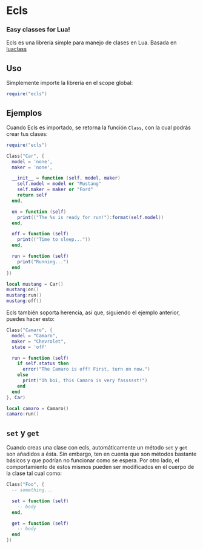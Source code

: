 # Ecls
### Easy classes for Lua!

Ecls es una librería simple para manejo de clases en Lua. Basada en [luaclass](https://github.com/benglard/luaclass)

## Uso

Simplemente importe la librería en el scope global:

```lua
require("ecls")
```

## Ejemplos

Cuando Ecls es importado, se retorna la función `Class`, con la cual podrás crear tus clases:

```lua
require("ecls")

Class("Car", {
  model = 'none',
  maker = 'none',

  __init__ = function (self, model, maker)
    self.model = model or "Mustang"
    self.maker = maker or "Ford"
    return self
  end,

  on = function (self)
    print(("The %s is ready for run!"):format(self.model))
  end,

  off = function (self)
    print(("Time to sleep..."))
  end,

  run = function (self)
    print("Running...")
  end
})

local mustang = Car()
mustang:on()
mustang:run()
mustang:off()
```

Ecls también soporta herencia, así que, siguiendo el ejemplo anterior, puedes hacer esto:

```lua
Class("Camaro", {
  model = "Camaro",
  maker = "Chevrolet",
  state = 'off'

  run = function (self)
    if self.status then
      error("The Camaro is off! First, turn on now.")
    else
      print("Oh boi, this Camaro is very fassssst!")
    end
  end
}, Car)

local camaro = Camaro()
camaro:run()
```

## `set` y `get`

Cuando creas una clase con ecls, automáticamente un método `set` y `get` son añadidos a ésta.
Sin embargo, ten en cuenta que son métodos bastante básicos y que podrían no funcionar como
se espera. Por otro lado, el comportamiento de estos mismos pueden ser modificados en el cuerpo
de la clase tal cual como:

```lua
Class("Foo", {
  -- something...

  set = function (self)
    -- body
  end,

  get = function (self)
    -- body
  end
})